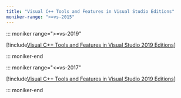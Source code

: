 ```yaml
---
title: "Visual C++ Tools and Features in Visual Studio Editions"
moniker-range: ">=vs-2015"
---
```

::: moniker range=">=vs-2019"

[!include[Visual C++ Tools and Features in Visual Studio 2019 Editions](./2019/visual-cpp-tools-and-features-in-visual-studio-editions.md)]

::: moniker-end

::: moniker range="<=vs-2017"

[!include[Visual C++ Tools and Features in Visual Studio 2019 Editions](./2017/visual-cpp-tools-and-features-in-visual-studio-editions.md)]

::: moniker-end
